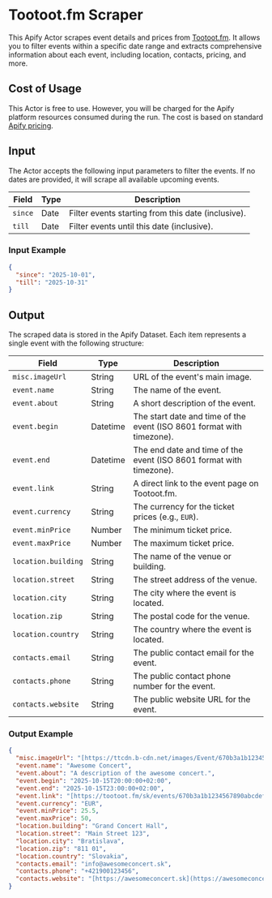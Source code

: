 # Tootoot.fm Scraper

This Apify Actor scrapes event details and prices from [Tootoot.fm](https://tootoot.fm/sk/). It allows you to filter events within a specific date range and extracts comprehensive information about each event, including location, contacts, pricing, and more.

## Cost of Usage

This Actor is free to use. However, you will be charged for the Apify platform resources consumed during the run. The cost is based on standard [Apify pricing](https://apify.com/pricing).

## Input

The Actor accepts the following input parameters to filter the events. If no dates are provided, it will scrape all available upcoming events.

| Field | Type | Description |
|---|---|---|
| `since` | Date | Filter events starting from this date (inclusive). |
| `till` | Date | Filter events until this date (inclusive). |

### Input Example

```json
{
  "since": "2025-10-01",
  "till": "2025-10-31"
}
```

## Output

The scraped data is stored in the Apify Dataset. Each item represents a single event with the following structure:

| Field | Type | Description |
|---|---|---|
| `misc.imageUrl` | String | URL of the event's main image. |
| `event.name` | String | The name of the event. |
| `event.about` | String | A short description of the event. |
| `event.begin` | Datetime | The start date and time of the event (ISO 8601 format with timezone). |
| `event.end` | Datetime | The end date and time of the event (ISO 8601 format with timezone). |
| `event.link` | String | A direct link to the event page on Tootoot.fm. |
| `event.currency` | String | The currency for the ticket prices (e.g., `EUR`). |
| `event.minPrice` | Number | The minimum ticket price. |
| `event.maxPrice` | Number | The maximum ticket price. |
| `location.building`| String | The name of the venue or building. |
| `location.street` | String | The street address of the venue. |
| `location.city` | String | The city where the event is located. |
| `location.zip` | String | The postal code for the venue. |
| `location.country` | String | The country where the event is located. |
| `contacts.email` | String | The public contact email for the event. |
| `contacts.phone` | String | The public contact phone number for the event. |
| `contacts.website` | String | The public website URL for the event. |

### Output Example

```json
{
  "misc.imageUrl": "[https://ttcdn.b-cdn.net/images/Event/670b3a1b1234567890abcdef/ShareImage.jpg](https://ttcdn.b-cdn.net/images/Event/670b3a1b1234567890abcdef/ShareImage.jpg)",
  "event.name": "Awesome Concert",
  "event.about": "A description of the awesome concert.",
  "event.begin": "2025-10-15T20:00:00+02:00",
  "event.end": "2025-10-15T23:00:00+02:00",
  "event.link": "[https://tootoot.fm/sk/events/670b3a1b1234567890abcdef](https://tootoot.fm/sk/events/670b3a1b1234567890abcdef)",
  "event.currency": "EUR",
  "event.minPrice": 25.5,
  "event.maxPrice": 50,
  "location.building": "Grand Concert Hall",
  "location.street": "Main Street 123",
  "location.city": "Bratislava",
  "location.zip": "811 01",
  "location.country": "Slovakia",
  "contacts.email": "info@awesomeconcert.sk",
  "contacts.phone": "+421900123456",
  "contacts.website": "[https://awesomeconcert.sk](https://awesomeconcert.sk)"
}
```
